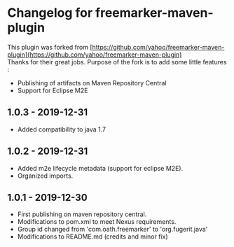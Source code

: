 # Changelog for freemarker-maven-plugin
This plugin was forked from [https://github.com/yahoo/freemarker-maven-plugin](https://github.com/yahoo/freemarker-maven-plugin)  
Thanks for their great jobs. Purpose of the fork is to add some little features : 
* Publishing of artifacts on Maven Repository Central
* Support for Eclipse M2E

## 1.0.3 - 2019-12-31
* Added compatibility to java 1.7

## 1.0.2 - 2019-12-31
* Added m2e lifecycle metadata (support for eclipse M2E).
* Organized imports.

## 1.0.1 - 2019-12-30
* First publishing on maven repository central.
* Modifications to pom.xml to meet Nexus requirements.
* Group id changed from 'com.oath.freemarker' to 'org.fugerit.java'
* Modifications to README.md (credits and minor fix)
